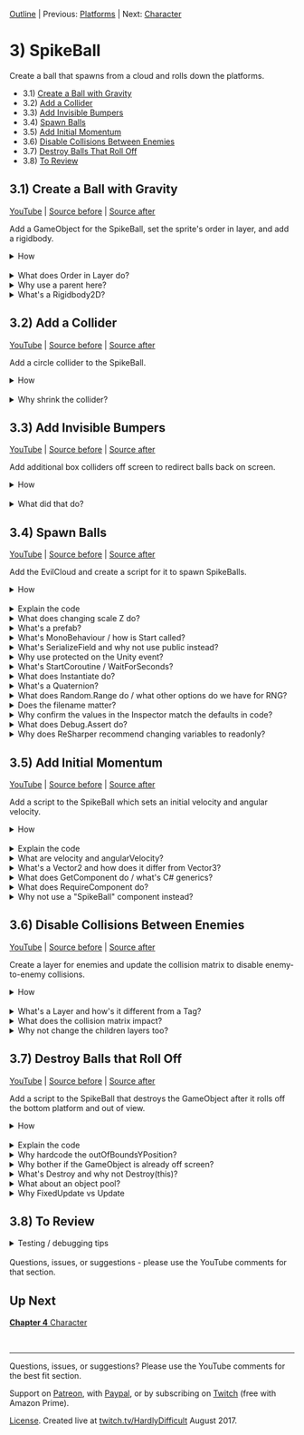 [Outline](README.md) | Previous: [Platforms](C2.md) | Next: [Character](C4.md)

# 3) SpikeBall

Create a ball that spawns from a cloud and rolls down the platforms.

 - 3.1) [Create a Ball with Gravity](#31-create-a-ball-with-gravity)
 - 3.2) [Add a Collider](#32-add-a-collider)
 - 3.3) [Add Invisible Bumpers](#33-add-invisible-bumpers)
 - 3.4) [Spawn Balls](#34-spawn-balls)
 - 3.5) [Add Initial Momentum](#35-add-initial-momentum)
 - 3.6) [Disable Collisions Between Enemies](#36-disable-collisions-between-enemies)
 - 3.7) [Destroy Balls That Roll Off](#37-destroy-balls-that-roll-off)
 - 3.8) [To Review](#38-to-review)

## 3.1) Create a Ball with Gravity

[YouTube]() | [Source before](https://github.com/hardlydifficult/2DUnityTutorial/archive/8f9c6c047e1a3406a0730178823287c2fbb65165.zip) | [Source after](https://github.com/hardlydifficult/2DUnityTutorial/archive/646fbf534f85af3939a11e52cfa28086c4475aed.zip)

Add a GameObject for the SpikeBall, set the sprite's order in layer, and add a rigidbody.

<details><summary>How</summary>

**Create SpikeBall**:

 - Add the sprite (spikeBall1) to the scene.
 - Create a parent GameObject:
   - Create an empty GameObject named "SpikeBall".
   - Drag and drop the sprite into SpikeBall.
   - Set the sprite's position to 0.

<br>**Update Order in Layer**:

 - Select the SpikeBall's sprite:
   - Order in Layer: -10

<img src="https://i.imgur.com/xYjw6yS.png" width=300px />

<br>**Add a rigidbody**:

 - Select the SpikeBall's parent:
   - Add a **Rigidbody2D** component.

<br>**Test**:

At this point you should be hitting play after almost every step to confirm things are working and better understand what is happening.

 - Hit play: the SpikeBall should fall through platforms and out of view.

<img src="https://i.imgur.com/PuWWL3z.gif" width=50px />

<hr></details><br>
<details><summary>What does Order in Layer do?</summary>

When multiple sprites are overlapping, Order in Layer is used to determine which one is on top of the other.  So if the SpikeBall sprite has Order in Layer '-1', and everything else uses the default Order in Layer '0', the SpikeBall will always appear behind of the other sprites in the world.

Order in Layer may be any int value, positive or negative. Here's an example showing the character sprite we will be using with Order in Layer '-1' and with '2', sitting on a platform which still has the default Order in Layer '0'.

<img src="https://i.imgur.com/QCHPLDf.png" width=150px />

<hr></details>
<details><summary>Why use a parent here?</summary>

For consistency.

In this tutorial, we will encounter use cases which warrant using a parent GameObject with the sprite in a child: for the character and one enemy type.  For the mechanics we plan to implement, the SpikeBall will work with or without the sprite in a child GameObject.

<hr></details>
<details><summary>What's a Rigidbody2D?</summary>

A rigidbody is a core component for the Unity physics engine. Rigidbody2D is the 2D version of this component (vs 3D).  It's added to GameObjects which may be manipulated by physics during the game, for example:

 - Falling with gravity.
 - Moving with forces such as velocity.
 - Reacting to collisions with other objects.

<hr></details>

## 3.2) Add a Collider

[YouTube]() | [Source before](https://github.com/hardlydifficult/2DUnityTutorial/archive/646fbf534f85af3939a11e52cfa28086c4475aed.zip) | [Source after](https://github.com/hardlydifficult/2DUnityTutorial/archive/7bd5dea0f3b8f3292f84e87705de0bcc88e9446f.zip)

Add a circle collider to the SpikeBall.

<details><summary>How</summary>

**Add a circle collider**:

 - Select the SpikeBall's parent
   - Add **CircleCollider2D**:
     - Radius: .65

<img src="https://i.imgur.com/crXdz35.gif" width=300px />

<br>**Test**:

 - Hit play: the ball should land on a platform and, if it's slanted, roll down.
   - Move the SpikeBall's parent to test falling down each platform.
   - Adjust the spacing between platforms as needed.
   - Note that some may roll off the sides - we'll fix that next.

<hr></details><br>
<details><summary>Why shrink the collider?</summary>

The circle collider allows the ball to roll.  Place the ball at the top of a slanted platform and gravity will get things moving.

Hit play to watch the SpikeBall fall onto a platform and roll:

<img src="https://i.imgur.com/x4a848N.gif" width=300px />

If the ball gets stuck while testing because some platforms are too close, update the platform position or rotation.

It's optional; use whatever you think creates the best experience.

When we added the CircleCollider2D, it defaulted to surround the entire sprite.  This may be the right experience; it's up to how you want the game to play.  I'm suggesting that we pull the collider in a bit. This will cause the SpikeBall to roll on its body with the spikes digging into platforms instead of rolling on the tips of each spike as shown here:

<img src="https://i.imgur.com/ov1F5Fo.gif" width=150px />

<img src="https://i.imgur.com/WRLQITb.gif" width=150px />

On a related note, setting the 'Order in Layer' to '-1' ensures that the spikes are behind the platform.  Without this, the spikes would be on top:

<img src="https://i.imgur.com/8cgB7jZ.gif" width=150px />

<hr></details>


## 3.3) Add Invisible Bumpers

[YouTube]() | [Source before](https://github.com/hardlydifficult/2DUnityTutorial/archive/7bd5dea0f3b8f3292f84e87705de0bcc88e9446f.zip) | [Source after](https://github.com/hardlydifficult/2DUnityTutorial/archive/5d0e24714d33f3e32d927f2d42f6dc7c101fa80c.zip)

Add additional box colliders off screen to redirect balls back on screen.

<details><summary>How</summary>

**Create a bumper**:

 - Create an Empty GameObject named "Bumper".
   - Add **BoxCollider2D**.
     - Size X: 20

<img src="https://i.imgur.com/3ca7cy3.png" width=300px>

<br>**Layout bumpers**:

 - Rotate for a steep incline:
   - Use the Rotate tool and adjust the Z rotation to about 30 (or -30).
 - Move the Bumper so that the edge overlaps the platform.

<img src="https://i.imgur.com/AGjCZTw.png" width=300px />

 - Repeat for each platform.
   - Copy and paste the bumper, then modify its position and rotation.
   - We do not want a bumper for the bottom left, as balls should not return after that point.

 Your screen with bumpers should look something like this:

<img src="https://i.imgur.com/RILVtsN.png" width=300px />

<br>**Organize hierarchy**:

 - Create a new parent "Bumpers":
   - Set the position to 0.
   - Select all the Bumper GameObjects and drag / drop them into Bumpers.

<br>**Test**:

 - Position the ball on a steep platform and confirm that it uses the bumper and returns.

<hr></details><br>

<details><summary>What did that do?</summary>

With this level design, SpikeBalls will roll right off the edge of the screen.  Instead of making them bounce off the screen's edge (as we will for other entities later), we wanted to allow the SpikeBalls to go off screen but then return shortly after.

The bumpers we added extend the platforms so that the balls don't fall off completely, but also accelerates the balls' return to the world.

Hit play. The SpikeBall should hit the bumper and quickly reverse, then accelerate in the other direction:

<img src="https://i.imgur.com/vMjWoia.gif" width=150px />

<hr></details>

## 3.4) Spawn Balls

[YouTube]() | [Source before](https://github.com/hardlydifficult/2DUnityTutorial/archive/5d0e24714d33f3e32d927f2d42f6dc7c101fa80c.zip) | [Source after](https://github.com/hardlydifficult/2DUnityTutorial/archive/983c71cb99dcbe8fb2ef7da580a45151b05948be.zip)

Add the EvilCloud and create a script for it to spawn SpikeBalls.

<details><summary>How</summary>

**Create an EvilCloud**:

 - Add the sprite (cloud) to the scene.
 - Create a parent GameObject named "EvilCloud".
   - Drag and drop the sprite in.
   - Set the sprite's position to 0.
 - Move EvilCloud to the top left.
 - Use the Scale tool to scale up a bit.

<img src="https://i.imgur.com/MZWguje.png" width=150px />
<br>
<img src="https://i.imgur.com/kK9dKcD.gif" width=300px />

<br>**Create a prefab**:

 - Select the SpikeBall and click/drag it to the Assets/Prefabs folder.
 - Delete the GameObject.

<img src="https://i.imgur.com/roE0SWK.gif" width=300px />

<br>**Create a spawner**:

 - Create script Code/Controllers/**Spawner**:
   - [Full version](https://github.com/hardlydifficult/2DUnityTutorial/blob/983c71cb99dcbe8fb2ef7da580a45151b05948be/Assets/Code/Controllers/Spawner.cs) with comments and asserts.

```csharp
using System.Collections;
using UnityEngine;

public class Spawner : MonoBehaviour
{
  [SerializeField]
  GameObject thingToSpawn;

  [SerializeField]
  float minTimeBetweenSpawns = .5f;

  [SerializeField]
  float maxTimeBetweenSpawns = 10;

  protected void Start()
  {
    StartCoroutine(SpawnEnemiesCoroutine());
  }

  IEnumerator SpawnEnemiesCoroutine()
  {
    while(true)
    {
      Instantiate(
        thingToSpawn,
        transform.position,
        Quaternion.identity);

      float sleepTime = UnityEngine.Random.Range(
        minTimeBetweenSpawns,
        maxTimeBetweenSpawns);
      yield return new WaitForSeconds(sleepTime);
    }
  }
}
```

<br>**Configure spawner**:

 - Add **Spawner** to the EvilCloud:
   - Confirm that the values for the component match the defaults in code.
   - Thing To Spawn: SpikeBall

<img src="https://i.imgur.com/scu8YUR.gif" width=300px />

<br>**Test**:

 - SpikeBalls should be spawning from the cloud periodically.
   - Since the platform is flat, they may simply stack up for now.

<hr></details><br>
<details><summary>Explain the code</summary>

```csharp
using System.Collections;
using UnityEngine;
```

using clauses at the top of a file brings APIs into scope.  Used for:

 - System.Collections.IEnumerator
 - UnityEngine.Collider2D
 - UnityEngine.ContactFilter2D
 - UnityEngine.Debug
 - UnityEngine.GameObject
 - UnityEngine.MonoBehaviour
 - UnityEngine.Quaternion
 - UnityEngine.SerializeFieldAttribute
 - UnityEngine.WaitForSeconds


```csharp
/// <summary>
/// Periodically spawns a GameObject at this object's position.
/// </summary>
public class Spawner : MonoBehaviour
```

public is optional here.  Used for consistency.

The name of the class will appear as the name of the component when added to a GameObject.

We inherit from MonoBehaviour, which allows this script to be added as a component on a GameObject. We can use events which Unity will call such as Start, which is called once for a component, the first time it is enabled.

```csharp
{
  [SerializeField]
```

This is a Unity-specific attribute that exposes a field in the Inspector, allowing you to configure it for the object.

```csharp
  GameObject thingToSpawn;
```
  
A reference to the prefab which will be instantiated by this spawner, set in the Inspector.

```csharp
  [SerializeField]
  float minTimeBetweenSpawns = .5f;

  [SerializeField]
  float maxTimeBetweenSpawns = 10;
```

After spawning a GameObject, this script will wait a random amount of time.  These values may be changed in the Inspector, allowing you to modify how frequently spawns happen.  

```csharp
  protected void Start()
```

protected is optional here.  Used for consistency (explained more in the questions below).

Start is a Unity event which is called once for a component, the first time it is enabled.

```csharp
  {
    Debug.Assert(thingToSpawn != null);
```

Debug.Assert is used to confirm assumptions, and added to help debugging.  Here, an error will be thrown if you have not yet set the prefab to instantiate.

```csharp
    Debug.Assert(minTimeBetweenSpawns >= 0);
    Debug.Assert(maxTimeBetweenSpawns > 0);
    Debug.Assert(maxTimeBetweenSpawns >= minTimeBetweenSpawns);
```

Confirm that the times configured are valid.  They must be positive, and max is greater than min.

```csharp
    StartCoroutine(SpawnEnemiesCoroutine());
```

Starts the coroutine below, which will run until this GameObject is destroyed or deactivated.

```csharp
  }

  IEnumerator SpawnEnemiesCoroutine()
```

The coroutine which periodically spawns a GameObject.

```csharp
  {
    while(true)
```

We loop forever.  The only way to stop this is to stop the coroutine, either by calling an API to stop it or by destroying or disabling this GameObject.

```csharp
    {
      Instantiate(
        thingToSpawn,
        transform.position,
        Quaternion.identity);
```

This creates a copy of the prefab and places it in the world, at this GameObject's position with no rotation.  

```csharp
      // Sleep before the next spawn
      float sleepTime = UnityEngine.Random.Range(
        minTimeBetweenSpawns,
        maxTimeBetweenSpawns);
```

Pick a random amount of time to sleep, between min and max.

```csharp
      yield return new WaitForSeconds(sleepTime);
```

Pause this coroutine for the time calculated above, and then loop to spawn again.

```csharp
    }
  }
}
```

</details>
<details><summary>What does changing scale Z do?</summary>

Nothing (for 2D games).  When we are scaling we only need to ensure X and Y scales match in order to not distort the art.  Z could be left at the default of 1, but I prefer to keep it in sync with X and Y as well, as Unity's scale tool will do this by default.

<hr></details>
<details><summary>What's a prefab?</summary>

A prefab is a file representing a configured GameObject.  This includes any child GameObjects as well as Components and their settings from the Inspector.

This allows things like our spawner to instantiate a GameObject with the appropriate components and configurations without knowing any details about the specific object type it is spawning.  More [on prefabs from Unity](https://docs.unity3d.com/Manual/Prefabs.html).

When you modify a prefab, all the objects in the world automatically get updated as well.  If you prefer to work with GameObjects in the scene, you can modify any one GameObject and then click 'Apply' to save the changes to the prefab.

You can also override values from the prefab to create a unique object in the scene.

<hr></details>
<details><summary>What's MonoBehaviour / how is Start called?</summary>

Most of the scripts that you create in Unity will derive from MonoBehaviour.  [MonoBehaviour](https://docs.unity3d.com/ScriptReference/MonoBehaviour.html) is the base class for a GameObject component (scripts on objects in your world).  It allows you to execute logic every Update (each frame) and respond to collision events, etc.

There are a lot of events available to MonoBehaviours.  In this example we are using Start which is called once per object, when that object is first spawned in the world.

Note that when implementing MonoBehaviour events, you neither use 'override' nor subscribe to the event.  Instead, Unity uses reflection based on the method signature to improve performance.  This creates an unintuitive pattern for C# developers but allows Unity to eliminate unnecessary calls.  In development, this optimization would normally be considered overkill; however, for a game engine, this kind of thing adds up, particularly since there are typically hundreds of MonoBehaviours in the world.

See also [Unity's Execution Order of Event Functions](
https://docs.unity3d.com/Manual/ExecutionOrder.html).

<hr></details>

<details><summary>What's SerializeField and why not use public instead?</summary>

[SerializeField] exposes the object's field (data) in the 'Inspector' window.  The default value seen in the C# script becomes the default in the Inspector; however, when the script runs, the value is whatever you set for that object in the Inspector. This allows you to change values per object or have different values for a component which is used on various different object types.  You can also change values in the Inspector at runtime, which can be helpful while debugging.

Read [more about Serialization in Unity](https://docs.unity3d.com/Manual/script-Serialization.html).

Any public field is a SerializeField by default.  If you do not want a public field to be exposed in the inspector, you can add the [HideInInspector] attribute (from the System namespace).

So why not just use public instead of [SerializeField]?

The fields in question are often only leveraged inside the component itself.  Other components may not interact with these fields directly.  In those scenarios, I prefer to follow the Object-Oriented programming best practice of [data encapsulation](https://en.wikipedia.org/wiki/Encapsulation_(computer_programming)), meaning we only expose public fields when we want other classes to interact with them.

<hr></details>
<details><summary>Why use protected on the Unity event?</summary>

Protected is an access modifier in C# which ensures that the only way to call that method or field is from the same class, or from a class which derives from it.  Unity will find events such as Update() based on the signature, ignoring the access modifier and allowing you to use anything you'd like.

Why protected and not private?

When you are using inheritance and both the child and parent classes need to include an event such as Update(), Unity will only call the child's implementation.  This can make it easy to miss that some events in the parent class have been overwritten (vs complemented by) the child.

I recommend using protected on every Unity event so that the compiler can help avoid this mistake.  In the event the parent and child classes both have protected Update(), you will get a compile warning about the conflict.

If you want both child and parent called, change the methods as follows:

```csharp
using UnityEngine;

public class Test : MonoBehaviour
{
  protected virtual void Update()
  {
    // Parent update logic
  }
}

public class AChildOfTest : Test
{
  protected override void Update()
  {
    base.Update();
    // Child update logic to run after the parent's Update
  }
}
```

If you want the child to replace the parent's Update method (so that the parent's Update is never called), change the method like so:

```csharp
using UnityEngine;

public class Test : MonoBehaviour
{
  protected void Update()
  {
    // Parent update logic
  }
}

public class AChildOfTest : Test
{
  protected new void Update()
  {
    // Child update logic to be run instead of the parent's Update
  }
}
```

What if it's not a parent class?

I recommend always using protected on Unity events.  A class may not be a parent at the moment, but code constantly changes and matures.  This is a best practice to help avoid potential issues in the future.  If the class never becomes a parent, the method is effectively treated as private.  There is no performance or other runtime impact from using protected.

Why not always make the methods virtual?

Performance.  There is a runtime cost to marking a method as virtual, even if there are no overrides.

Why not public instead?

Encapsulation.  If we were to make these methods public, it suggests that other components may call the events directly.  I've yet to encounter a use case where it's appropriate to do that - you should rely only on Unity to call these events to keep your code clean.

<hr></details>
<details><summary>What's StartCoroutine / WaitForSeconds?</summary>

A Coroutine allows you to define a sequence which takes more than a single frame to execute.  It's implemented with a C# enumerator, which Unity will then execute over time.  For example:

```csharp
using System.Collections;
using UnityEngine;

public class MyComponent : MonoBehaviour
{
  protected void Start()
  {
    StartCoroutine(ExampleCoroutine());
  }

  IEnumerator ExampleCoroutine()
  {
    print("Launch in T minus 3 seconds");
    yield return new WaitForSeconds(1);
    print("Launch in T minus 2 seconds");
    yield return new WaitForSeconds(1);
    print("Launch in T minus 1 seconds");
    yield return new WaitForSeconds(.75f);
    print("Almost there!");
    yield return new WaitForSeconds(.25f);
    print("Go go go");
  }
}
```

When StartCoroutine is called, the first line ("Launch in T minus 3 seconds") is printed immediately.  Then we 'yield return' the amount of time until the next line should be executed.

'yield' before the return is a special C# keyword used with enumerators.  It is marking your location in the method, allowing another class (in this example, Unity's internal logic), to resume the method from where it left off.

WaitForSeconds is a Unity class used to define the amount of time before the enumerator should be resumed.  There are similar classes available to give you more control over when the Coroutine is resumed: WaitForSecondsRealtime, WaitForEndOfFrame, WaitForFixedUpdate, WaitUntil, and WaitWhile.

Coroutines may be canceled before it's complete by calling StopCoroutine or StopAllCoroutines.  When a GameObject is destroyed, any Coroutines it had started are stopped.

<hr></details>
<details><summary>What does Instantiate do?</summary>

Instantiate clones a GameObject or prefab, creating a new GameObject in the scene.  There are a few variations of the call you can use.

To clone using the original's Transform (position, rotation, scale):
```csharp
Instantiate(thingToSpawn);
```

To clone and set a position and rotation:
```csharp
Instantiate(thingToSpawn, Vector3.zero, Quaternion.identity);
```

To clone and set a parent for this GameObject:

```csharp
Instantiate(thingToSpawn, gameObject);
```

<hr></details>

<details><summary>What's a Quaternion?</summary>

A Quaternion is how rotations are stored in a game engine.  They represent the rotation with (x, y, z, w) values.  The values are stored in this fashion because it is an efficient way to do the necessary calculations when rendering on object on screen.  Quaternion.identity is the default (0) rotation for a sprite.

You could argue that this is overkill for a 2D game, as in 2D the only rotation that may be applied is around the Z axis, and I would agree.  However, remember that Unity is a 3D game engine.  When creating a 2D game, you are still in a 3D environment.  Therefore, under the hood, Unity still optimizes its data for 3D.

Quaternions are not easy for people to understand.  When we think of rotations, we typically think in terms of 'Euler' (pronounced oil-er) rotations.  Euler rotations are degrees of rotation around each axis; e.g., (0, 0, 30) means "rotate the object by 30 degrees around the Z axis."

In the inspector, modifying a Transform's rotation is done in Euler.  In code, you can either work with Quaternions directly, or use Euler and then convert it back to Quaternion for storage.

Given a Quaternion, you can calculate the Euler value like so:

```csharp
Quaternion myRotationInQuaternion = transform.rotation;
Vector3 myRotationInEuler = myRotationInQuaternion.eulerAngles;
```

Given an Euler value, you can calculate the Quaternion:

```csharp
Quaternion rotationOfZ30Degrees = Quaternion.Euler(0, 0, 30);
```

Quaternions may be combined using Quaternion multiplication:

```csharp
Quaternion rotationOfZ60Degrees
  = rotationOfZ30Degrees * rotationOfZ30Degrees;
```

<hr></details>
<details><summary>What does Random.Range do / what other options do we have for RNG?</summary>

Unity provides a convenient static class for getting random data.  For example:

```csharp
float randomNumber0To1 = UnityEngine.Random.value;
float randomNumberNeg10p5ToPos5 = UnityEngine.Random.Range(-10.5f, 5f);
Quaternion randomRotation = UnityEngine.Random.rotation;
```

How is [UnityEngine.Random](https://docs.unity3d.com/ScriptReference/Random.html) different from System.Random?

In addition to providing APIs which are convenient for games (such as .rotation), the UnityEngine.Random is accessed statically, while the System.Random requires you to create an object first.

Since the Unity random class has the same name as the System random class, I try to consistently use the fully qualified name like this:

```csharp
UnityEngine.Random.Range(-1f, 1f);
```

The reason being, if you have 'using System' in the file, the compiler may throw an error.  For example:

```csharp
using System;
using UnityEngine;

public class ExampleClass : MonoBehaviour
{
  protected void Start()
  {
    // This line is a compile error
    float randomNumber = Random.Range(-1f, 1f);

    // This line works correctly
    float randomNumber = UnityEngine.Random.Range(-1f, 1f);
  }
}
```

<hr></details>
<details><summary>Does the filename matter?</summary>

Yes!

This is unusual for C# developers, but yes, the filename must match the class name in order for Unity to work correctly.  If the names don't match, everything will compile, but the script will not be selectable as a component.

<hr></details>
<details><summary>Why confirm the values in the Inspector match the defaults in code?</summary>

When a script runs, it uses the values as defined in the Inspector, which may be different than the defaults in code.  Usually, Unity will default all the fields in the Inspector to the defaults you have written in code.  However, depending on the exact order in which you do things, this may not always work out.  If you create a script and it does not function properly, double check the values in the Inspector.

<hr></details>
<details><summary>What does Debug.Assert do?</summary>

The full version of the code we link to in this tutorial includes Debug.Assert statements where appropriate.

Debug.Assert is used to confirm an assumption your code is making.  If the assumption does not hold (i.e., if the contents of the Debug.Assert evaluate to false), then the assert fails and an error is presented in the Unity console for you to investigate.

```csharp
Debug.Assert(confirmThisIsTrue);
```

Optionally, you can include a message to be displayed when the assert fails.  e.g.:

```csharp
Debug.Assert(confirmThisIsTrue, "confirmThisIsTrue must be true");
```

Debug.Assert is there to help more quickly identify problems.  If the assert fails, it does not prevent other code from being executed; however, you can select 'Error Pause' in the 'Console' to better see what is happening at that moment.

Debug.Assert does not execute in release / the built version of your game.  In other words, including these checks does not result in a performance impact to the final game.

A common use case for Debug.Assert is to validate pre-conditions and post-conditions.

 - Pre-conditions are assumptions which should be true when entering a method.
 - Post-conditions should hold true when exiting.

<hr></details>
<details><summary>Why does ReSharper recommend changing variables to readonly?</summary>

The recommendation to change to readonly will not work.

ReSharper is recommending this because there appears to be a private variable which never changes.  However, it does not understand what SerializeField is doing.  SerializeField exposes the property in the Inspector, allowing you to change the value at any time (useful while debugging).

<hr></details>

## 3.5) Add Initial Momentum

[YouTube]() | [Source before](https://github.com/hardlydifficult/2DUnityTutorial/archive/983c71cb99dcbe8fb2ef7da580a45151b05948be.zip) | [Source after](https://github.com/hardlydifficult/2DUnityTutorial/archive/01cc03a7105a47dd4a864e853c0a0d60bb5c2c77.zip)

Add a script to the SpikeBall which sets an initial velocity and angular velocity.

<details><summary>How</summary>

**Create InitializeRigidbody**:

 - Create script Code/Movement/**[InitializeRigidbody](https://github.com/hardlydifficult/2DUnityTutorial/blob/01cc03a7105a47dd4a864e853c0a0d60bb5c2c77/Assets/Code/Movement/InitializeRigidbody.cs)**:

 ```csharp
using UnityEngine;

[RequireComponent(typeof(Rigidbody2D))]
public class InitializeRigidbody : MonoBehaviour
{
  [SerializeField]
  Vector2 startingVelocity = new Vector2(3, 0);

  [SerializeField]
  float startingAngularVelocity = -500;

  protected void Start()
  {
    Rigidbody2D myBody = GetComponent<Rigidbody2D>();

    myBody.velocity = startingVelocity;
    myBody.angularVelocity = startingAngularVelocity;
  }
}
```

<br>**Add to the SpikeBall**:

 - Select Assets/Prefabs/SpikeBall:
   - Add **InitializeRigidbody**.
     - Confirm the values in the Inspector match defaults written in code.

<br>**Test**:

 - Balls should fall out of the cloud and travel to the right at first, then roll down all of the platforms.

<hr></details><br>
<details><summary>Explain the code</summary>

```csharp
using UnityEngine;
```

using clauses at the top of a file brings APIs into scope.  Used for:

 - UnityEngine.Debug
 - UnityEngine.MonoBehaviour
 - UnityEngine.RequireComponentAttribute
 - UnityEngine.Rigidbody2D
 - UnityEngine.SerializeFieldAttribute
 - UnityEngine.Vector2

```csharp
/// <summary>
/// Gives the rigidbody initial momentum.
/// </summary>
[RequireComponent(typeof(Rigidbody2D))]
```

A Unity-specific attribute which informs the editor that this script will not do anything unless there is a Rigidbody2D on the GameObject.  

```csharp
public class InitializeRigidbody : MonoBehaviour
```

public is optional here. Used for consistency.

The name of the class will appear as the name of the component when added to a GameObject.

We inherit from MonoBehaviour, which allows this script to be added as a component on a GameObject. We can use events which Unity will call such as Start, which is called once for a component, the first time it is enabled.

```csharp
{
  [SerializeField]
```

This is a Unity-specific attribute that exposes a field in the Inspector, allowing you to configure it for the object.

```csharp
  Vector2 startingVelocity = new Vector2(3, 0);
```

The initial velocity to give to the rigidbody when the GameObject is spawned.  The default value here may be changed for this object in the Inspector. 

```csharp
  [SerializeField]
  float startingAngularVelocity = -500;
```

The initial spin to add to the rigidbody.  

```csharp
  protected void Start()
```

protected is optional here.  Used for consistency.

Start is a Unity event which is called once for a component, the first time it is enabled.

```csharp
  {
    Rigidbody2D myBody = GetComponent<Rigidbody2D>();
```

Get a reference to the rigidbody on this GameObject.

```csharp
    Debug.Assert(myBody != null);
```

Throw an error if the body was not found, to help debugging.

```csharp
    // Set initial momentum
    myBody.velocity = startingVelocity;
    myBody.angularVelocity = startingAngularVelocity;
```

When the GameObject is first spawned, set the initial momentum values configured for this GameObject in the Inspector.

```csharp
  }
}
```

</details>
<details><summary>What are velocity and angularVelocity?</summary>

A GameObject with a rigidbody may be moved with forces.  The Unity Physics engine uses these forces as inputs in order to calculate the object's position and rotation, considering other things in the world such as a wall blocking your path.

Unity follows [Newton's Laws of Motion](https://en.wikipedia.org/wiki/Newton%27s_laws_of_motion) - e.g., an object either remains at rest or continues to move at a constant velocity unless acted upon by a force.

There are various APIs for manipulating forces on a rigidbody.  This script will be setting initial values for:

 - Velocity: the direction and speed of movement. Absent any additional forces, 'Drag' decreases the velocity every frame until it reaches 0.
 - Angular velocity: degrees per second to rotate the object.  Absent any additional forces, 'Angular drag' will decrease this until it reaches 0.

<hr></details>
<details><summary>What's a Vector2 and how does it differ from Vector3?</summary>

A Vector2 is a struct which holds 2 floats: X, Y.  A Vector3 holds 3 floats: X, Y, Z.  It has an API helpful for managing positions and directions, including:

 - .magnitude: Returns the length of a line drawn from the origin to this position.
 - .normalized: Returns a new Vector2 representing the same direction but with a magnitude of 1.

For 2D games, we often refer to position and direction as a Vector2.  Unity still stores everything as Vector3, and allows you to easily convert from one to another.

<hr></details>
<details><summary>What does GetComponent do / what's C# generics?</summary>

GetComponent is used to find another script/component on a GameObject by its type.  If you need to access a script multiple times, it's generally better to call GetComponent just once (typically in Awake) and cache the results.

There are similar APIs available from Unity, such as GetComponentsInChildren, which are used to discover multiple components and/or search more GameObjects.

In C#, generics are a way of passing a Type to another method or class.  In this example, we pass the type of component we are looking for to GetComponent.  The benefit / difference from passing the type using a Type object (e.g., typeof(MyClass)) is that the type can be used statically.  For example, these two lines return the same result, but generics has a cleaner syntax:

```csharp
Rigidbody2D myBody = (Rigidbody2D)GetComponent(typeof(Rigidbody2D));
Rigidbody2D myBody = GetComponent<Rigidbody2D>();
```

<hr></details>
<details><summary>What does RequireComponent do?</summary>

[RequireComponent] is a Unity attribute used to let the editor know that this component requires another component on the same GameObject.

```csharp
[RequireComponent(typeof(ComponentThatMustBeOnThisGameObject))]
public class MyComponent ...
```

When you add a component in the inspector which requires another, and the required component is not already on that GameObject, Unity will automatically add it for you.

<hr></details>
<details><summary>Why not use a "SpikeBall" component instead?</summary>

You could, but...

Unity encourages component-based solutions, where you aim to offer a single mechanic per component.  Here's a good [Wikipedia article on component-based](https://en.wikipedia.org/wiki/Component-based_software_engineering) design.  Briefly, the advantages to this approach are:

 - Each script or component focuses on a single feature or mechanic, simplifying it and making it easier to debug.
 - Components may be reused between different object types.  If we had one master SpikeBall component and then created a similar enemy with a few different mechanics, reusing logic would be more challenging, and we might instead just copy/paste parts to our new enemy component making maintaining and debugging this logic harder in the future.

<hr></details>

## 3.6) Disable Collisions Between Enemies

[YouTube]() | [Source before](https://github.com/hardlydifficult/2DUnityTutorial/archive/01cc03a7105a47dd4a864e853c0a0d60bb5c2c77.zip) | [Source after](https://github.com/hardlydifficult/2DUnityTutorial/archive/65e6603112571a69dddeba53c92d3432f023f4a9.zip)

Create a layer for enemies and update the collision matrix to disable enemy-to-enemy collisions.

<details><summary>How</summary>

**Create a layer**:

 - Open menu Edit -> Project Settings -> Tags and Layers.
   - Under 'Layers' add "Enemy".

<img src="https://i.imgur.com/spZG3NZ.png" width=300px />

<br>**Configure SpikeBall**:

 - Select Assets/Prefabs/SpikeBall:
   - Click the dropdown next to 'Layer' and select Enemy.
     - Select 'No, this object only' when prompted.

<img src="https://i.imgur.com/KPvq22a.png" width=300px />

<br>**Configure collision matrix**:

 - Edit -> Project Settings -> Physics 2D, under the 'Layer Collision Matrix':
   - Uncheck the box where 'Enemy' meets 'Enemy'.

<img src="https://i.imgur.com/JkjXpZN.png" width=300px />

<br>**Test**:

 - Balls should now freely pass through each other, but still collide with platforms as expected.

<hr></details><br>
<details><summary>What's a Layer and how's it different from a Tag?</summary>

Layers are a way of categorizing GameObjects.  By disabling enemy/enemy in the collision matrix, enemies can no longer collide with other enemies. They will walk through each other as if the other did not exist.

A Layer is an int representing a category or type of object in your game.  The Unity editor allows you to associate a string with this value as well for convenience.  A LayerMask is an int representing multiple Layers.

LayerMasks can be used to efficiently include or exclude objects based off of their type.  For this reason, the physics matrix in Unity works with Layers.

To determine if a Layer is included within a LayerMask, use the following example.  Comparing to a LayerMask uses 'bit shifting' and a 'bitwise and', which are not intuitive.  Later in the tutorial, we'll create an extension method so we don't ever have to look at this again.

```csharp
using UnityEngine;

public class MyComponent : MonoBehaviour
{
  protected void Start()
  {
    LayerMask mask = LayerMask.GetMask(new[] { "Water", "UI" });
    if((mask.value & 1 << gameObject.layer) > 0)
    {
      // This gameObject is included in the LayerMask
    }
    else
    {
      // This gameObject is NOT in the LayerMask
    }
  }
}
```

A tag is also a way of categorizing objects, but by string.  It's useful for more targeted use cases, such as identifying the MainCamera and the Player.

To check the tag, use CompareTag as shown here:

```csharp
using UnityEngine;

public class MyComponent : MonoBehaviour
{
  protected void Start()
  {
    if(gameObject.CompareTag("Player"))
    {
      // This gameObject is a Player
    }
    else
    {
      // This gameObject is NOT a Player
    }
  }
}
```

Every GameObject has both one layer and one tag.

<hr></details>
<details><summary>What does the collision matrix impact?</summary>

The collision matrix defines which GameObjects may collide with what other GameObjects, based on the GameObjects' layers.

A checked box indicates that collisions are supported.  Uncheck to disable collisions between those layers.  When unchecked, collisions between GameObjects in those layers are completely disabled, allowing objects to pass through each other as if the other didn't exist.

Every possible combination of layers is exposed as a checkbox in settings, including a layer coming in contact with itself.  Remember that layers are defining a category or object type, so by disabling the 'Enemy' layer from coming in contact with itself, we are preventing one ball from colliding with another in the world while still allowing them to roll over platforms.

<hr></details>
<details><summary>Why not change the children layers too?</summary>

You could it will work fine here either way.

As a general best practice, I suggest always selecting 'No, this object only'.  The reason for this is later in the tutorial we will have child GameObjects which must use a different layer than their parent.

<hr></details>

## 3.7) Destroy Balls that Roll Off

[YouTube]() | [Source before](https://github.com/hardlydifficult/2DUnityTutorial/archive/65e6603112571a69dddeba53c92d3432f023f4a9.zip) | [Source after](https://github.com/hardlydifficult/2DUnityTutorial/archive/0e83100eb10e4e017b749d16c0c2cc1d27c109c3.zip)

Add a script to the SpikeBall that destroys the GameObject after it rolls off the bottom platform and out of view.

<details><summary>How</summary>

**Create DestroyOutOfBounds**:

 - Create script Code/Death/**[DestroyOutOfBounds](https://github.com/hardlydifficult/2DUnityTutorial/blob/0e83100eb10e4e017b749d16c0c2cc1d27c109c3/Assets/Code/Death/DestroyOutOfBounds.cs)**:

```csharp
using UnityEngine;

public class DestroyOutOfBounds : MonoBehaviour
{
  const float outOfBoundsYPosition = -12;

  protected void FixedUpdate()
  {
    if(transform.position.y < outOfBoundsYPosition)
    {
      Destroy(gameObject);
    }
  }
}
```

<br>**Configure SpikeBall**:

 - Select SpikeBall:
   - Add **DestroyOutOfBounds**.

<br>**Test**:

 - Balls should now destroy themselves after falling off screen.

<hr></details><br>
<details><summary>Explain the code</summary>

```csharp
using UnityEngine;
```

using clauses at the top of a file brings APIs into scope. Used for:

 - UnityEngine.MonoBehaviour

```csharp
/// <summary>
/// Destroy the GameObject anytime it falls off screen.
/// </summary>
public class DestroyOutOfBounds : MonoBehaviour
```

public is optional here. Used for consistency.

The name of the class will appear as the name of the component when added to a GameObject.

We inherit from MonoBehaviour, which allows this script to be added as a component on a GameObject. We can use events which Unity will call such as FixedUpdate, which is called every x ms of game time, until disabled or destroyed.

```csharp
{
  /// <summary>
  /// 2 below the lowest point the camera can see.
  /// Hardcoded for simplicity.
  /// </summary>
  const float outOfBoundsYPosition = -12;
```

A value which never changes, representing a position at which we can assume objects are below the visible world and may safely be destroyed.

```csharp
  protected void FixedUpdate()
```

protected is optional here. Used for consistency.

FixedUpdate is a Unity event which is called every x ms of game time, until disabled or destroyed.

```csharp
  {
    if(transform.position.y < outOfBoundsYPosition)
```

Check if this GameObject's position is below the visible world.

```csharp
    {
      Destroy(gameObject);
```

Destroy this game object, removing it and any children GameObjects from the scene.

```csharp
    }
  }
}
```

</details>
<details><summary>Why hardcode the outOfBoundsYPosition?</summary>

DestroyOutOfBounds will destroy the GameObject when it goes below -12, which is a bit lower than the lowest the camera can see.

We hardcoded the value to keep things simple at the beginning of this tutorial.  Since the camera is fixed, this will work fine.

This script would work the same way without a fixed aspect ratio, since different aspect ratios only impact how much of the world we see horizontally.  If we supported a moving camera, we might need to calculate the kill height differently.

Later, we create a GameController which includes screenBounds, defining the area of the world that the camera can see.  DestroyOutOfBounds could switch to leverage that, allowing it to work correctly with different camera sizes.

<hr></details>
<details><summary>Why bother if the GameObject is already off screen?</summary>

When a GameObject is off screen there is no attempt to render it, so your GPU is not wasting time. However, Unity is still processing Physics and logic for any components on the GameObject.  In this case, once the GameObject has fallen off the bottom it will never return to the game.

We destroy it to save performance while the game is running.  Without this script, the endless stream of balls spawning and then falling off would be a 'memory leak'.  This means that you are wasting resources, and over time the performance of your game will get worse.

<hr></details>
<details><summary>What's Destroy and why not Destroy(this)?</summary>

Destroy is a Unity method to remove something from the scene.  You can:

 - Destroy a component, causing the component to be removed from that GameObject (and stopping future event calls such as Update).
 - Destroy a GameObject, causing that entire GameObject to be removed from the scene.

For example:

```csharp
using UnityEngine;

public class MyComponent : MonoBehaviour
{
  public bool shouldThisComponentStop;
  public bool shouldThisGameObjectBeRemoved;

  protected void Update()
  {
    if(shouldThisComponentStop)
    {
      // Remove MyComponent from this GameObject
      Destroy(this);
    }
    if(shouldThisGameObjectBeRemoved)
    {
      // Destroy this entire GameObject from the scene
      Destroy(gameObject);
    }
  }
}
```

<hr></details>
<details><summary>What about an object pool?</summary>

An object pool is an optimization technique which may be appropriate to use, but for purposes of simplicity we are not implementing it here.  Additionally, the performance gain for a game like this would be negligible.

What is an object pool?

Instantiate (creating a new GameObject) is one of the most expensive calls you can make.  An object pool is the programming term for reusing objects instead of destroying and creating new ones.

For this example, instead of destroying a SpikeBall that falls off screen, we could instead have it respawn at the top and go through the entire level again.

When should an object pool be used?

Objects which destroy and spawn again several times may warrant an object pool. There is overhead associated with having and using an object pool, so it is not recommended for absolutely everything.  For example, a boss which is going to surface once in a game may not be a good choice to include in an object pool.

How is an object pool implemented?

Basically, anytime we spawn a GameObject, we ask the object pool if there is one already available for us to reuse.  And where we would have destroyed a GameObject, we would instead use gameObject.SetActive(false) and add it to the object pool's list of available objects.

For more, see [Catlike Coding's Object Pool tutorial](http://catlikecoding.com/unity/tutorials/object-pools/).

<hr></details>
<details><summary>Why FixedUpdate vs Update</summary>

For this use case, either would work fine.

We are using FixedUpdate instead of Update since the rigidbody, which is doing the movement on the object, runs on FixedUpdate.

</details>

## 3.8) To Review

<details><summary>Testing / debugging tips</summary>

 - Try adjusting the variables in Spawner to get a reasonable flow of enemies.
 - Try adjusting the initial momentum on the SpikeBall.
   - Consider adding randomness to these values as well.
 - Try adjusting the bumper position angles so balls return to the screen promptly / smoothly.
 - Cut a test build and try it outside of the Unity editor environment.
 - While testing (in play mode):
   - You can change values in the Inspector and they will not be saved.  This allows you to experiment with different values easily.
 - Use Project Settings -> Time 'Time Scale' to make everything move faster or slower.

<hr></details>

<br>
Questions, issues, or suggestions - please use the YouTube comments for that section.

## Up Next

[**Chapter 4** Character](C4.md)

<br><hr>

Questions, issues, or suggestions?  Please use the YouTube comments for the best fit section.

Support on [Patreon](https://www.patreon.com/HardlyDifficult), with [Paypal](https://u.muxy.io/tip/HardlyDifficult), or by subscribing on [Twitch](https://www.twitch.tv/HardlyDifficult) (free with Amazon Prime).
 
[License](TODO). Created live at [twitch.tv/HardlyDifficult](https://www.twitch.tv/HardlyDifficult) August 2017.  